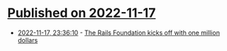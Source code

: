 # [Published on 2022-11-17](index.md)

* [2022-11-17, 23:36:10](https://lobste.rs/s/rpraxd/rails_foundation_kicks_off_with_one) - [The Rails Foundation kicks off with one million dollars](https://rubyonrails.org/2022/11/14/the-rails-foundation)
